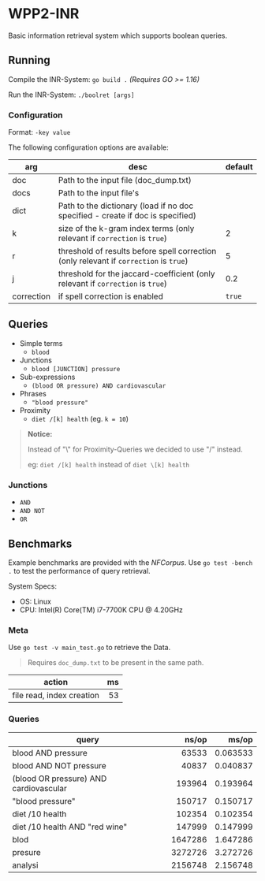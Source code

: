 # WPP2-INR

Basic information retrieval system which supports boolean queries.

## Running

Compile the INR-System: `go build .` *(Requires GO >= 1.16)*

Run the INR-System: `./boolret [args]`


### Configuration

Format: `-key value`

The following configuration options are available:

| arg        | desc                                                                                       | default |
|------------|--------------------------------------------------------------------------------------------|---------|
| doc        | Path to the input file (doc_dump.txt)                                                      |         |
| docs       | Path to the input file's                                                                   |         |
| dict       | Path to the dictionary (load if no doc specified - create if doc is specified)             |         |
| k          | size of the k-gram index terms (only relevant if `correction` is `true`)                   | 2       |
| r          | threshold of results before spell correction (only relevant if `correction` is `true`)     | 5       |
| j          | threshold for the jaccard-coefficient  (only relevant if `correction` is `true`)           | 0.2     |
| correction | if spell correction is enabled                                                             | `true`  |

## Queries

* Simple terms
  * `blood`
* Junctions
  * `blood [JUNCTION] pressure`
* Sub-expressions
  * `(blood OR pressure) AND cardiovascular`
* Phrases
  * `"blood pressure"`
* Proximity
  * `diet /[k] health` (eg. `k = 10`)

> **Notice:**
>
> Instead of "\\" for Proximity-Queries we decided to use "/" instead.
>
> eg: ``diet /[k] health`` instead of ``diet \[k] health``

### Junctions

* `AND`
* `AND NOT`
* `OR`

## Benchmarks

Example benchmarks are provided with the _NFCorpus_.
Use ``go test -bench .`` to test the performance of query retrieval.

System Specs:
* OS: Linux
* CPU: Intel(R) Core(TM) i7-7700K CPU @ 4.20GHz

### Meta

Use ``go test -v main_test.go`` to retrieve the Data.

> Requires ``doc_dump.txt`` to be present in the same path.

| action                    | ms |
|---------------------------|---:|
| file read, index creation | 53 |

### Queries

| query                                  |   ns/op |    ms/op |
|----------------------------------------|--------:|---------:|
| blood AND pressure                     |   63533 | 0.063533 |
| blood AND NOT pressure                 |   40837 | 0.040837 |
| (blood OR pressure) AND cardiovascular | 193964  | 0.193964 |
| "blood pressure"                       |  150717 | 0.150717 |
| diet /10 health                        |  102354 | 0.102354 |
| diet /10 health AND "red wine"         |  147999 | 0.147999 |
| blod                                   | 1647286 | 1.647286 |
| presure                                | 3272726 | 3.272726 |
| analysi                                | 2156748 | 2.156748 |
